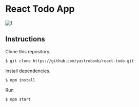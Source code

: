 # React Todo App

![1](https://user-images.githubusercontent.com/23297041/48967670-231e1480-eff5-11e8-99da-bd93e9c307ee.gif)


## Instructions

Clone this repository.
```bash
$ git clone https://github.com/yastrebovb/react-todo.git
```

Install dependencies. 
```bash
$ npm install
```

Run 
```bash
$ npm start 
```
